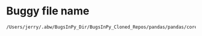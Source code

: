 # Buggy file name

```text
/Users/jerry/.abw/BugsInPy_Dir/BugsInPy_Cloned_Repos/pandas/pandas/core/resample.py
```
